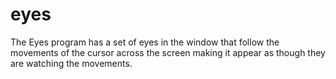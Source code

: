 # eyes
The Eyes program has a set of eyes in the window that follow the movements of the cursor across the screen making it appear as though they are watching the movements.
